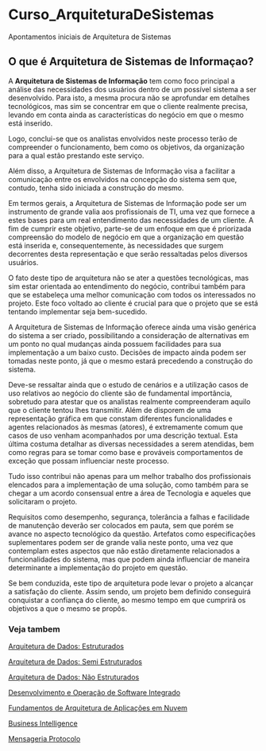 # Curso_ArquiteturaDeSistemas

Apontamentos iniciais de Arquitetura de Sistemas

## O que é Arquitetura de Sistemas de Informaçao? 

A **Arquitetura de Sistemas de Informação** tem como foco principal a análise das necessidades dos usuários dentro de um possível sistema a ser desenvolvido. Para isto, a mesma procura não se aprofundar em detalhes tecnológicos, mas sim se concentrar em que o cliente realmente precisa, levando em conta ainda as características do negócio em que o mesmo está inserido.

Logo, conclui-se que os analistas envolvidos neste processo terão de compreender o funcionamento, bem como os objetivos, da organização para a qual estão prestando este serviço.

Além disso, a Arquitetura de Sistemas de Informação visa a facilitar a comunicação entre os envolvidos na concepção do sistema sem que, contudo, tenha sido iniciada a construção do mesmo.

Em termos gerais, a Arquitetura de Sistemas de Informação pode ser um instrumento de grande valia aos profissionais de TI, uma vez que fornece a estes bases para um real entendimento das necessidades de um cliente. A fim de cumprir este objetivo, parte-se de um enfoque em que é priorizada compreensão do modelo de negócio em que a organização em questão está inserida e, consequentemente, às necessidades que surgem decorrentes desta representação e que serão ressaltadas pelos diversos usuários.

O fato deste tipo de arquitetura não se ater a questões tecnológicas, mas sim estar orientada ao entendimento do negócio, contribui também para que se estabeleça uma melhor comunicação com todos os interessados no projeto. Este foco voltado ao cliente é crucial para que o projeto que se está tentando implementar seja bem-sucedido.

A Arquitetura de Sistemas de Informação oferece ainda uma visão genérica do sistema a ser criado, possibilitando a consideração de alternativas em um ponto no qual mudanças ainda possuem facilidades para sua implementação a um baixo custo. Decisões de impacto ainda podem ser tomadas neste ponto, já que o mesmo estará precedendo a construção do sistema.

Deve-se ressaltar ainda que o estudo de cenários e a utilização casos de uso relativos ao negócio do cliente são de fundamental importância, sobretudo para atestar que os analistas realmente compreenderam aquilo que o cliente tentou lhes transmitir. Além de disporem de uma representação gráfica em que constam diferentes funcionalidades e agentes relacionados às mesmas (atores), é extremamente comum que casos de uso venham acompanhados por uma descrição textual. Esta última costuma detalhar as diversas necessidades a serem atendidas, bem como regras para se tomar como base e prováveis comportamentos de exceção que possam influenciar neste processo.

Tudo isso contribui não apenas para um melhor trabalho dos profissionais elencados para a implementação de uma solução, como também para se chegar a um acordo consensual entre a área de Tecnologia e aqueles que solicitaram o projeto.

Requisitos como desempenho, segurança, tolerância a falhas e facilidade de manutenção deverão ser colocados em pauta, sem que porém se avance no aspecto tecnológico da questão. Artefatos como especificações suplementares podem ser de grande valia neste ponto, uma vez que contemplam estes aspectos que não estão diretamente relacionados a funcionalidades do sistema, mas que podem ainda influenciar de maneira determinante a implementação do projeto em questão.

Se bem conduzida, este tipo de arquitetura pode levar o projeto a alcançar a satisfação do cliente. Assim sendo, um projeto bem definido conseguirá conquistar a confiança do cliente, ao mesmo tempo em que cumprirá os objetivos a que o mesmo se propôs.

### Veja tambem

[Arquitetura de Dados: Estruturados](ArquiteturaDeDadosEstruturados.md)

[Arquitetura de Dados: Semi Estruturados](ArquiteturaDeDadosSemiEstruturados.md)

[Arquitetura de Dados: Não Estruturados](ArquiteturaDeDadosNãoEstruturados.md)

[Desenvolvimento e Operação de Software Integrado](DesenvolvimentoEOperaçãoDeSoftwareIntegrado.md)

[Fundamentos de Arquitetura de Aplicações em Nuvem](FundamentosDeArquiteturaDeAplicaçõesEmNuvem.md)

[Business Intelligence](BusinessIntelligence.md)

[Mensageria Protocolo](MensageriaProtocolo.md)
